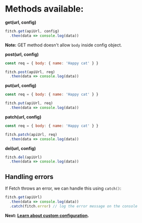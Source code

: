 # Methods available:

**get(url, config)**

```js
fitch.get(apiUrl, config)
  .then(data => console.log(data))
```

**Note:** GET method doesn't allow `body` inside config object.

**post(url, config)**

```js
const req = { body: { name: 'Happy cat' } }

fitch.post(apiUrl, req)
  .then(data => console.log(data))
```

**put(url, config)**

```js
const req = { body: { name: 'Happy cat' } }

fitch.put(apiUrl, req)
  .then(data => console.log(data))
```

**patch(url, config)**

```js
const req = { body: { name: 'Happy cat' } }

fitch.patch(apiUrl, req)
  .then(data => console.log(data))
```

**del(url, config)**

```js
fitch.del(apiUrl)
  .then(data => console.log(data))
```

## Handling errors
If Fetch throws an error, we can handle this using `catch()`:

```js
fitch.get(apiUrl)
  .then(data => console.log(data))
  .catch(fitch.error) // log the error message on the console
```

**Next: [Learn about custom configuration](https://github.com/raphaelpor/fitch.js/blob/master/docs/Config.md).**
